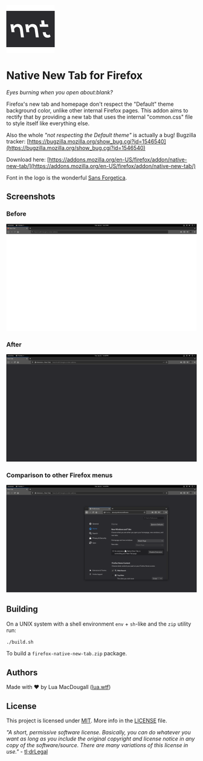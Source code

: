 ![Native New Tab logo](logo128.png)
# Native New Tab for Firefox
*Eyes burning when you open about:blank?*

Firefox's new tab and homepage don't respect the "Default" theme background color, unlike other internal Firefox pages. This addon aims to rectify that by providing a new tab that uses the internal "common.css" file to style itself like everything else.

Also the whole *"not respecting the Default theme"* is actually a bug! Bugzilla tracker:
[https://bugzilla.mozilla.org/show_bug.cgi?id=1546540](https://bugzilla.mozilla.org/show_bug.cgi?id=1546540)

Download here: [https://addons.mozilla.org/en-US/firefox/addon/native-new-tab/](https://addons.mozilla.org/en-US/firefox/addon/native-new-tab/)

Font in the logo is the wonderful [Sans Forgetica](https://sansforgetica.rmit/).

## Screenshots
### Before
![Before screenshot](screens/before.png)
### After
![After screenshot](screens/after.png)
### Comparison to other Firefox menus
![Comparison](screens/comp.png)

## Building
On a UNIX system with a shell environment `env` + `sh`-like and the `zip` utility run:
```sh
./build.sh
```
To build a `firefox-native-new-tab.zip` package.

## Authors
Made with ❤ by Lua MacDougall ([lua.wtf](https://lua.wtf/))

## License
This project is licensed under [MIT](LICENSE).
More info in the [LICENSE](LICENSE) file.

*"A short, permissive software license. Basically, you can do whatever you want as long as you include the original copyright and license notice in any copy of the software/source.  There are many variations of this license in use."* - [tl;drLegal](https://tldrlegal.com/license/mit-license)
